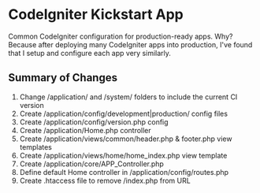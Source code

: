 # CodeIgniter Kickstart App
Common CodeIgniter configuration for production-ready apps. 
Why? Because after deploying many CodeIgniter apps into production, I've found that I setup and configure each app very similarly.

## Summary of Changes
1. Change /application/ and /system/ folders to include the current CI version
2. Create /application/config/development|production/ config files
3. Create /application/config/version.php config
4. Create /application/Home.php controller
5. Create /application/views/common/header.php & footer.php view templates
6. Create /application/views/home/home_index.php view template
7. Create /application/core/APP_Controller.php
8. Define default Home controller in /application/config/routes.php
9. Create .htaccess file to remove /index.php from URL
